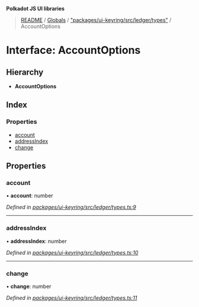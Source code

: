 **Polkadot JS UI libraries**

> [README](../README.md) / [Globals](../globals.md) / ["packages/ui-keyring/src/ledger/types"](../modules/_packages_ui_keyring_src_ledger_types_.md) / AccountOptions

# Interface: AccountOptions

## Hierarchy

* **AccountOptions**

## Index

### Properties

* [account](_packages_ui_keyring_src_ledger_types_.accountoptions.md#account)
* [addressIndex](_packages_ui_keyring_src_ledger_types_.accountoptions.md#addressindex)
* [change](_packages_ui_keyring_src_ledger_types_.accountoptions.md#change)

## Properties

### account

•  **account**: number

*Defined in [packages/ui-keyring/src/ledger/types.ts:9](https://github.com/polkadot-js/ui/blob/fea7424a/packages/ui-keyring/src/ledger/types.ts#L9)*

___

### addressIndex

•  **addressIndex**: number

*Defined in [packages/ui-keyring/src/ledger/types.ts:10](https://github.com/polkadot-js/ui/blob/fea7424a/packages/ui-keyring/src/ledger/types.ts#L10)*

___

### change

•  **change**: number

*Defined in [packages/ui-keyring/src/ledger/types.ts:11](https://github.com/polkadot-js/ui/blob/fea7424a/packages/ui-keyring/src/ledger/types.ts#L11)*
